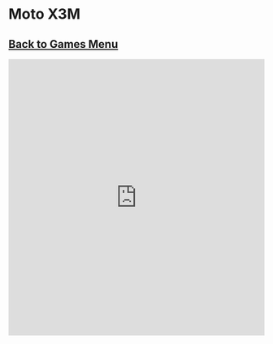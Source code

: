 # Moto X3M
## [Back to Games Menu](https://simatalk.github.io/games)

<iframe width='100%' height='545' src='https://games.cdn.famobi.com/html5games/m/moto-x3m/v100/?fg_domain=play.famobi.com&fg_aid=A1000-111&fg_uid=442157bb-0a48-4e9b-9fa6-e1503f16e8e3&fg_pid=e37ab3ce-88cd-4438-9b9c-a37df5d33736&fg_beat=879&original_ref=https%3A%2F%2Fplay.famobi.com%2Fhtml5game%2F442157bb-0a48-4e9b-9fa6-e1503f16e8e3%2FA1000-1' frameborder='0' scrolling='no'></iframe>
